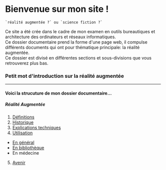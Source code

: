 # Bienvenue sur mon site !

```
`réalité augmentée ?` ou `science fiction ?`
```

Ce site a été crée dans le cadre de mon examen en outils bureautiques et architecture des ordinateurs et réseaux informatiques.  
Ce dossier documentaire prend la forme d'une page web, il compulse différents documents qui ont pour thématique principale: la réalité augmentée.  
Ce dossier est divisé en différentes sections et sous-divisions que vous retrouverez plus bas.  

### Petit mot d'introduction sur la réalité augmentée
------------------------------------------------------------------------------------------------------------------------------------------



#### Voici la strucuture de mon dossier documentaire...
##### Réalité Augmentée
1. [Définitions](Definition.md)
2. [Historique](Histoire.md)
3. [Explications techniques](Fonctionnement.md)
4. [Utilisation](utilisation.md)
  + [En général](engeneral.md)
  + [En bibliothèque](bibli.md)
  + En médecine
 5. [Avenir](Avenir.md)
